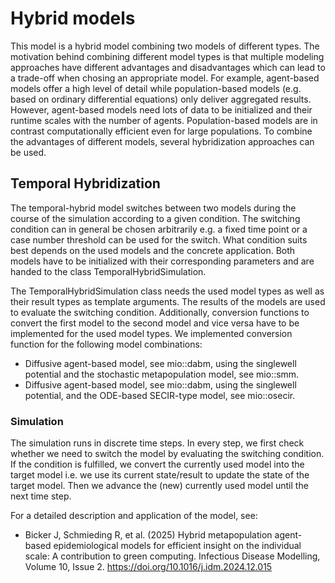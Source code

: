 # Hybrid models

This model is a hybrid model combining two models of different types. The motivation behind combining different model types is that multiple modeling approaches have different advantages and disadvantages which can lead to a trade-off when chosing an appropriate model. For example, agent-based models offer a high level of detail while population-based models (e.g. based on ordinary differential equations) only deliver aggregated results. However, agent-based models need lots of data to be initialized and their runtime scales with the number of agents. Population-based models are in contrast computationally efficient even for large populations. To combine the advantages of different models, several hybridization approaches can be used.

## Temporal Hybridization

The temporal-hybrid model switches between two models during the course of the simulation according to a given condition. The switching condition can in general be chosen arbitrarily e.g. a fixed time point or a case number threshold can be used for the switch. What condition suits best depends on the used models and the concrete application. Both models have to be initialized with their corresponding parameters and are handed to the class TemporalHybridSimulation.

The TemporalHybridSimulation class needs the used model types as well as their result types as template arguments. The results of the models are used to evaluate the switching condition. Additionally, conversion functions to convert the first model to the second model and vice versa have to be implemented for the used model types.
We implemented conversion function for the following model combinations:

- Diffusive agent-based model, see mio::dabm, using the singlewell potential and the stochastic metapopulation model, see mio::smm.
- Diffusive agent-based model, see mio::dabm, using the singlewell potential, and the ODE-based SECIR-type model, see mio::osecir.

### Simulation

The simulation runs in discrete time steps. In every step, we first check whether we need to switch the model by evaluating the switching condition. If the condition is fulfilled, we convert the currently used model into the target model i.e. we use its current state/result to update the state of the target model. Then we advance the (new) currently used model until the next time step.

For a detailed description and application of the model, see:

- Bicker J, Schmieding R, et al. (2025) Hybrid metapopulation agent-based epidemiological models for efficient insight on the individual scale: A contribution to green computing.
Infectious Disease Modelling, Volume 10, Issue 2. https://doi.org/10.1016/j.idm.2024.12.015

